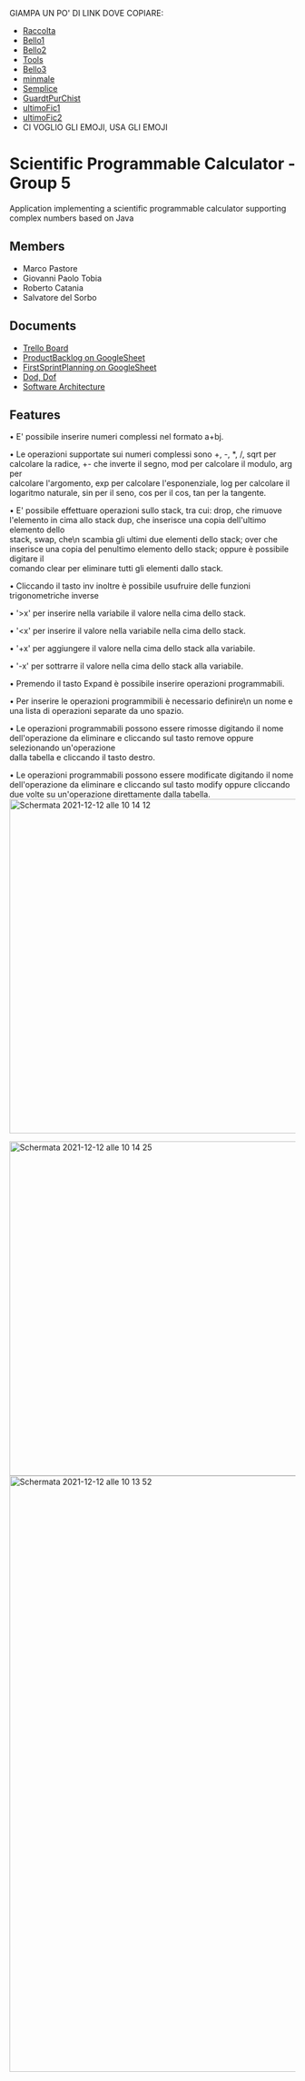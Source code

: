 GIAMPA UN PO' DI LINK DOVE COPIARE:
- [Raccolta](https://github.com/matiassingers/awesome-readme)
- [Bello1](https://github.com/Hexworks/zircon#readme)
- [Bello2](https://github.com/othneildrew/Best-README-Template)
- [Tools](https://github.com/abhisheknaiidu/awesome-github-profile-readme)
- [Bello3](https://github.com/L0garithmic/FastColabCopy#readme)
- [minmale](https://github.com/L0garithmic/FastColabCopy#readme)
- [Semplice](https://github.com/PostHog/posthog#readme)
- [GuardtPurChist](https://github.com/Redocly/redoc#readme)
- [ultimoFic1](https://github.com/shama/gaze#readme)
- [ultimoFic2](https://github.com/thelounge/thelounge#readme)
- CI VOGLIO GLI EMOJI, USA GLI EMOJI


# Scientific Programmable Calculator -  Group 5

Application implementing a
scientific programmable calculator
supporting complex numbers
based on Java

## Members
- Marco Pastore
- Giovanni Paolo Tobia
- Roberto Catania
- Salvatore del Sorbo


## Documents
- [Trello Board](https://trello.com/b/pMJVqzBj/complex-calculator)
- [ProductBacklog on GoogleSheet](https://docs.google.com/spreadsheets/d/14UquHFHBIGx-HTueg0Jz7TeBvM6C4fpM-KOCCMaoxsU/edit#gid=0)
- [FirstSprintPlanning on GoogleSheet](https://docs.google.com/spreadsheets/d/14UquHFHBIGx-HTueg0Jz7TeBvM6C4fpM-KOCCMaoxsU/edit#gid=623614192)
- [Dod, Dof](https://docs.google.com/spreadsheets/d/14UquHFHBIGx-HTueg0Jz7TeBvM6C4fpM-KOCCMaoxsU/edit#gid=1751564930)
- [Software Architecture](https://docs.google.com/document/d/1LJW1D86G4Fjmwc3ORH5G7jr4w8MLYj2CTo4fMrzn9iU/edit)


## Features
 • E' possibile inserire numeri complessi nel formato a+bj.
 
 • Le operazioni supportate sui numeri complessi sono +, -, *, /, sqrt per calcolare la radice, +- che inverte il segno, mod per calcolare il modulo, arg per         
   calcolare l'argomento, exp per calcolare l'esponenziale, log per calcolare il logaritmo naturale, sin per il seno, cos per il cos, tan per la tangente.
   
 • E' possibile effettuare operazioni sullo stack, tra cui: drop, che rimuove l'elemento in cima allo stack dup, che inserisce una copia dell'ultimo elemento dello    
   stack, swap, che\n   scambia gli ultimi due elementi dello stack; over che inserisce una copia del penultimo elemento dello stack; oppure è possibile digitare il    
   comando clear per eliminare tutti gli elementi dallo stack.
   
 • Cliccando il tasto inv inoltre è possibile usufruire delle funzioni trigonometriche inverse       
 
 • '>x' per inserire nella variabile il valore nella cima dello stack.
 
 • '<x' per inserire il valore nella variabile nella cima dello stack.
 
 • '+x' per aggiungere il valore nella cima dello stack alla variabile.
 
 • '-x' per sottrarre il valore nella cima dello stack alla variabile.
 
 • Premendo il tasto Expand è possibile inserire operazioni programmabili.
 
 • Per inserire le operazioni programmibili è necessario definire\n   un nome e una lista di operazioni separate da uno spazio.
 
 • Le operazioni programmabili possono essere rimosse digitando il nome dell'operazione da eliminare e cliccando sul tasto remove oppure selezionando un'operazione      
   dalla tabella e cliccando il tasto destro.
 
 • Le operazioni programmabili possono essere modificate digitando il nome dell'operazione da eliminare e cliccando sul tasto modify oppure cliccando due volte su 
   un'operazione direttamente dalla tabella.
<img width="589" alt="Schermata 2021-12-12 alle 10 14 12" src="https://user-images.githubusercontent.com/86788672/145706788-0f058c52-8b90-4367-a424-e2db4f2f04ee.png">

<img width="589" alt="Schermata 2021-12-12 alle 10 14 25" src="https://user-images.githubusercontent.com/86788672/145706791-d432e61c-5820-4c14-9f9c-81e022bd2e63.png">

<img width="1050" alt="Schermata 2021-12-12 alle 10 13 52" src="https://user-images.githubusercontent.com/86788672/145706816-e23537f4-5835-4dd8-8ea9-970323c7fe68.png">

